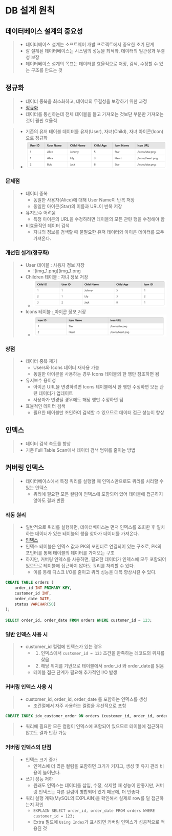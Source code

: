 # DB 설계 원칙
## 데이터베이스 설계의 중요성
> - 데이터베이스 설계는 소프트웨어 개발 프로젝트에서 중요한 초기 단계
> - 잘 설계된 데이터베이스는 시스템의 성능을 최적화, 데이터의 일관성과 무결성 보장
> - 데이터베이스 설계의 목표는 데이터를 효율적으로 저장, 검색, 수정할 수 있는 구조를 만드는 것

## 정규화
> - 데이터 중복을 최소화하고, 데이터의 무결성을 보장하기 위한 과정
> - [정규화](..%2F7_Normalization%2FReadme.md)
> - 데이터를 통신하는데 전체 테이블을 들고 가져오는 것보단 부분만 가져오는 것이 훨씬 효율적

> - 기존의 유저 테이블 데이터를 유저(User), 자녀(Child), 자녀 아이콘(Icon)으로 정규화
> - ![img.png](img.png)

### 문제점
> - 데이터 중복
>   - 동일한 사용자(Alice)에 대해 User Name이 반복 저장
>   - 동일한 아이콘(Star)의 이름과 URL이 반복 저장
> - 유지보수 어려움
>   - 특정 아이콘의 URL을 수정하려면 테이블의 모든 관련 행을 수정해야 함
> - 비효율적인 데이터 검색
>   - 자녀의 정보를 검색할 때 불필요한 유저 데이터와 아이콘 데이터를 모두 가져온다.

### 개선된 설계(정규화)
> - User 테이블 : 사용자 정보 저장
>   - ![img_1.png](img_1.png
> - Children 테이블 : 자녀 정보 저장
>   - ![img_2.png](img_2.png)
> - Icons 테이블 : 아이콘 정보 저장
>   - ![img_3.png](img_3.png)

### 장점
> - 데이터 중복 제거
>   - Users와 Icons 데이터 재사용 가능
>   - 동일한 아이콘을 사용하는 경우 Icons 테이블의 한 행만 참조하면 됨
> - 유지보수 용이성
>   - 아이콘 URL을 변경하려면 Icons 테이블에서 한 행만 수정하면 모든 관련 데이터가 업데이트
>   - 사용자가 변경될 경우에도 해당 행만 수정하면 됨
> - 효율적인 데이터 검색
>   - 필요한 테이블만 조인하여 검색할 수 있으므로 데이터 접근 성능이 향상

## 인덱스
> - 데이터 검색 속도를 향상
> - 기존 Full Table Scan에서 데이터 검색 범위를 줄이는 방법

## 커버링 인덱스
> - 데이터베이스에서 특정 쿼리를 실행할 때 인덱스만으로도 쿼리를 처리할 수 있는 인덱스
>   - 쿼리에 필요한 모든 컬럼이 인덱스에 포함되어 있어 테이블에 접근하지 않아도 결과 반환

### 작동 원리
> - 일반적으로 쿼리를 실행하면, 데이터베이스는 먼저 인덱스를 조회한 후 일치하는 데이터가 있는 테이블의 행을 찾아가 데이터를 가져온다.
> - [인덱스](..%2F5_Index%2FReadme.md)
> - 인덱스 테이블은 인덱스 값과 PK의 포인터로 연결되어 있는 구조로, PK의 포인터를 통해 테이블의 데이터를 가져오는 구조
> - 하지만, 커버링 인덱스를 사용하면, 필요한 데이터가 인덱스에 모두 포함되어 있으므로 테이블에 접근하지 않아도 쿼리를 처리할 수 있다.
>   - 이를 통해 디스크 I/O를 줄이고 쿼리 성능을 대폭 향상시킬 수 있다.

```sql
CREATE TABLE orders (
    order_id INT PRIMARY KEY,
    customer_id INT,
    order_date DATE,
    status VARCHAR(50)
);

SELECT order_id, order_date FROM orders WHERE customer_id = 123;
```
### 일반 인덱스 사용 시
> - customer_id 컬럼에 인덱스가 있는 경우
>   - 1. 인덱스에서 `customer_id = 123` 조건을 만족하는 레코드의 위치를 찾음
>   - 2. 해당 위치를 기반으로 테이블에서 order_id 와 order_date를 읽음
>   - 테이블 접근 단계가 필요해 추가적인 I/O 발생

### 커버링 인덱스 사용 시
> - customer_id, order_id, order_date 를 포함하는 인덱스를 생성
>   - 조건절에서 자주 사용하는 컬럼을 우선적으로 포함
```sql
CREATE INDEX idx_customer_order ON orders (customer_id, order_id, order_date);
```
> - 쿼리에 필요한 모든 컬럼이 인덱스에 포함되어 있으므로 테이블에 접근하지 않고도 결과 반환 가능

### 커버링 인덱스의 단점
> - 인덱스 크기 증가
>   - 인덱스에 더 많은 컬럼을 포함하면 크기가 커지고, 생성 및 유지 관리 비용이 늘어난다.
> - 쓰기 성능 저하
>   - 원래도 인덱스는 데이터를 삽입, 수정, 삭제할 때 성능이 안좋지만, 커버링 인덱스는 다른 컬럼이 병합되어 있기 때문에, 더 안좋다.
> - 쿼리 실행 계획(MySQL의 EXPLAIN)을 확인해서 실제로 row를 덜 접근하는지 확인
>   - `EXPLAIN SELECT order_id, order_date FROM orders WHERE customer_id = 123;`
>   - Extra 필드에 `Using Index`가 표시되면 커버링 인덱스가 성공적으로 적용된 것

